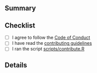 ## Summary



## Checklist

- [ ] I agree to follow the [Code of Conduct][conduct]
- [ ] I have read the [contributing guidelines][contributing]
- [ ] I ran the script [scripts/contribute.R][contribute.R]

[conduct]: https://github.com/jdblischak/workflowr/blob/main/CODE_OF_CONDUCT.md
[contributing]: https://github.com/jdblischak/workflowr/blob/main/CONTRIBUTING.md
[contribute.R]: https://github.com/jdblischak/workflowr/blob/main/scripts/contribute.R

## Details


